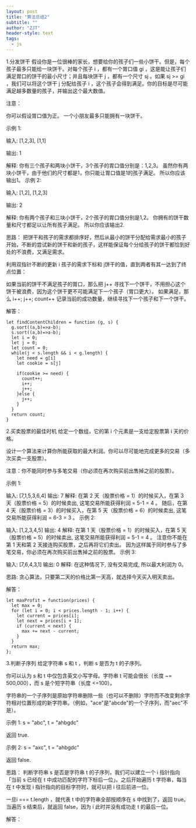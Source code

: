 ```yaml
---
layout: post
title: "算法总结2"
subtitle: ""
author: "ZJT"
header-style: text
tags:
  - js
---
```


1.分发饼干
假设你是一位很棒的家长，想要给你的孩子们一些小饼干。但是，每个孩子最多只能给一块饼干。对每个孩子 i ，都有一个胃口值 gi ，这是能让孩子们满足胃口的饼干的最小尺寸；并且每块饼干 j ，都有一个尺寸 sj 。如果 sj >= gi ，我们可以将这个饼干 j 分配给孩子 i ，这个孩子会得到满足。你的目标是尽可能满足越多数量的孩子，并输出这个最大数值。

注意：

你可以假设胃口值为正。
一个小朋友最多只能拥有一块饼干。

示例 1:

输入: [1,2,3], [1,1]

输出: 1

解释: 
你有三个孩子和两块小饼干，3个孩子的胃口值分别是：1,2,3。
虽然你有两块小饼干，由于他们的尺寸都是1，你只能让胃口值是1的孩子满足。
所以你应该输出1。
示例 2:

输入: [1,2], [1,2,3]

输出: 2

解释: 
你有两个孩子和三块小饼干，2个孩子的胃口值分别是1,2。
你拥有的饼干数量和尺寸都足以让所有孩子满足。
所以你应该输出2.

思路：
把饼干和孩子的需求都排序好，然后从最小的饼干分配给需求最小的孩子开始，不断的尝试新的饼干和新的孩子，这样能保证每个分给孩子的饼干都恰到好处的不浪费，又满足需求。

利用双指针不断的更新 i 孩子的需求下标和 j饼干的值，直到两者有其一达到了终点位置：

如果当前的饼干不满足孩子的胃口，那么把 j++ 寻找下一个饼干，不用担心这个饼干被浪费，因为这个饼干更不可能满足下一个孩子（胃口更大）。
如果满足，那么 i++; j++; count++ 记录当前的成功数量，继续寻找下一个孩子和下一个饼干。

解答：
```
let findContentChildren = function (g, s) {
  g.sort((a,b)=>a-b);
  s.sort((a,b)=>a-b);
  let i = 0;
  let j = 0;
  let count = 0;
  while(j < s.length && i < g.length) {
    let need = g[i]
    let cookie = s[j]

    if(cookie >= need) {
      count++;
      i++;
      j++;
    }else {
      j++;
    }
  }
  return count;
}
```

2.买卖股票的最佳时机
给定一个数组，它的第  i 个元素是一支给定股票第 i 天的价格。

设计一个算法来计算你所能获取的最大利润。你可以尽可能地完成更多的交易（多次买卖一支股票）。

注意：你不能同时参与多笔交易（你必须在再次购买前出售掉之前的股票）。

示例 1:

输入: [7,1,5,3,6,4]
输出: 7
解释: 在第 2 天（股票价格 = 1）的时候买入，在第 3 天（股票价格 = 5）的时候卖出, 这笔交易所能获得利润 = 5-1 = 4 。
  随后，在第 4 天（股票价格 = 3）的时候买入，在第 5 天（股票价格 = 6）的时候卖出, 这笔交易所能获得利润 = 6-3 = 3 。
示例 2:

输入: [1,2,3,4,5]
输出: 4
解释: 在第 1 天（股票价格 = 1）的时候买入，在第 5 天 （股票价格 = 5）的时候卖出, 这笔交易所能获得利润 = 5-1 = 4 。
  注意你不能在第 1 天和第 2 天接连购买股票，之后再将它们卖出。
  因为这样属于同时参与了多笔交易，你必须在再次购买前出售掉之前的股票。
示例  3:

输入: [7,6,4,3,1]
输出: 0
解释: 在这种情况下, 没有交易完成, 所以最大利润为 0。

思路:
贪心算法，只要第二天的价格比第一天高，就选择今天买入明天卖出。

解答：
```
let maxProfit = function(prices) {
  let max = 0;
  for (let i = 0; i < prices.length - 1; i++) {
    let current = prices[i];
    let next = prices[i + 1];
    if (current < next) {
      max += next - current;
    }
  }
  return max;
};
```

3.判断子序列
给定字符串 s 和 t ，判断 s 是否为 t 的子序列。

你可以认为 s 和 t 中仅包含英文小写字母。字符串 t 可能会很长（长度 ~= 500,000），而 s 是个短字符串（长度 <=100）。

字符串的一个子序列是原始字符串删除一些（也可以不删除）字符而不改变剩余字符相对位置形成的新字符串。（例如，"ace"是"abcde"的一个子序列，而"aec"不是）。

示例 1:
s = "abc", t = "ahbgdc"

返回 true.

示例 2:
s = "axc", t = "ahbgdc"

返回 false.

思路：
判断字符串 s 是否是字符串 t 的子序列，我们可以建立一个 i 指针指向「当前 s 已经在 t 中成功匹配的字符下标后一位」。之后开始遍历 t 字符串，每当在 t 中发现 i 指针指向的目标字符时，就可以把 i 往后前进一位。

一旦i === t.length ，就代表 t 中的字符串全部按顺序在 s 中找到了，返回 true。
当遍历 s 结束后，就返回 false，因为 i 此时并没有成功走 t 的最后一位。

解答：
```

```





















